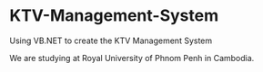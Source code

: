 KTV-Management-System
=====================

Using VB.NET to create the KTV Management System

We are studying at Royal University of Phnom Penh in Cambodia.
